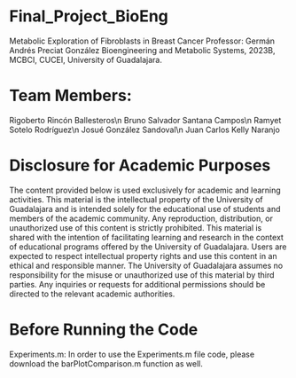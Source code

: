 # Final_Project_BioEng
Metabolic Exploration of Fibroblasts in Breast Cancer
Professor: Germán Andrés Preciat González
Bioengineering and Metabolic Systems, 2023B, MCBCI, CUCEI, University of Guadalajara.

# Team Members:
Rigoberto Rincón Ballesteros\n
Bruno Salvador Santana Campos\n
Ramyet Sotelo Rodríguez\n
Josué González Sandoval\n
Juan Carlos Kelly Naranjo

# Disclosure for Academic Purposes 

The content provided below is used exclusively for academic and learning activities.
This material is the intellectual property of the University of Guadalajara and is intended solely for the educational use of students and members of the academic community.
Any reproduction, distribution, or unauthorized use of this content is strictly prohibited.
This material is shared with the intention of facilitating learning and research in the context of educational programs offered by the University of Guadalajara.
Users are expected to respect intellectual property rights and use this content in an ethical and responsible manner.
The University of Guadalajara assumes no responsibility for the misuse or unauthorized use of this material by third parties.
Any inquiries or requests for additional permissions should be directed to the relevant academic authorities.

# Before Running the Code
Experiments.m: In order to use the Experiments.m file code, please download the barPlotComparison.m function as well.
